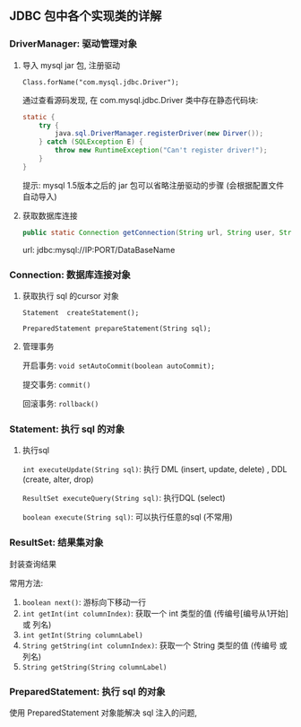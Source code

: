 ## JDBC 包中各个实现类的详解

### DriverManager: 驱动管理对象

1. 导入 mysql jar 包, 注册驱动

   `Class.forName("com.mysql.jdbc.Driver");`

   通过查看源码发现, 在 com.mysql.jdbc.Driver 类中存在静态代码块:

   ```java
   static {
       try {
           java.sql.DriverManager.registerDriver(new Dirver());
       } catch (SQLException E) {
           throw new RuntimeException("Can't register driver!");
       }
   }
   ```

   提示: mysql 1.5版本之后的 jar 包可以省略注册驱动的步骤 (会根据配置文件自动导入)

   

2. 获取数据库连接

   ```java
   public static Connection getConnection(String url, String user, String password)
   ```

   url: jdbc:mysql://IP:PORT/DataBaseName

   

### Connection: 数据库连接对象

1. 获取执行 sql 的cursor 对象

   `Statement  createStatement();`

   `PreparedStatement prepareStatement(String sql);`

   

2. 管理事务

   开启事务: `void setAutoCommit(boolean autoCommit);`

   提交事务: `commit()`

   回滚事务: `rollback()`



### Statement: 执行 sql 的对象

1. 执行sql

   `int executeUpdate(String sql)`: 执行 DML (insert, update, delete) ,  DDL (create, alter, drop) 

   `ResultSet executeQuery(String sql)`: 执行DQL (select)

   `boolean execute(String sql)`: 可以执行任意的sql (不常用)



### ResultSet: 结果集对象

封装查询结果

常用方法: 

1. `boolean next()`: 游标向下移动一行
2. `int getInt(int columnIndex)`: 获取一个 int 类型的值 (传编号[编号从1开始] 或 列名)
3. `int getInt(String columnLabel)`
4. `String getString(int columnIndex)`: 获取一个 String 类型的值 (传编号 或 列名)
5. `String getString(String columnLabel)`



### PreparedStatement: 执行 sql 的对象

使用 PreparedStatement 对象能解决 sql 注入的问题, 

